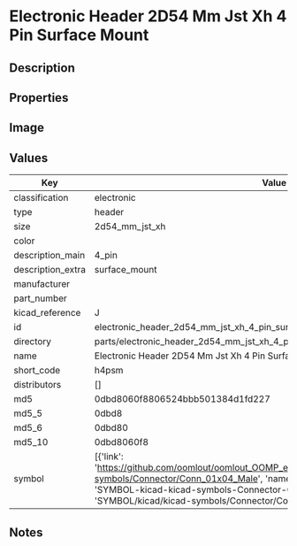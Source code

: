 # Electronic Header 2D54 Mm Jst Xh 4 Pin Surface Mount

## Description

## Properties


## Image


## Values

| Key | Value |
| --- | --- |
| classification | electronic |
| type | header |
| size | 2d54_mm_jst_xh |
| color |  |
| description_main | 4_pin |
| description_extra | surface_mount |
| manufacturer |  |
| part_number |  |
| kicad_reference | J |
| id | electronic_header_2d54_mm_jst_xh_4_pin_surface_mount |
| directory | parts/electronic_header_2d54_mm_jst_xh_4_pin_surface_mount |
| name | Electronic Header 2D54 Mm Jst Xh 4 Pin Surface Mount |
| short_code | h4psm |
| distributors | [] |
| md5 | 0dbd8060f8806524bbb501384d1fd227 |
| md5_5 | 0dbd8 |
| md5_6 | 0dbd80 |
| md5_10 | 0dbd8060f8 |
| symbol | [{'link': 'https://github.com/oomlout/oomlout_OOMP_eda_V2/tree/main/SYMBOL/kicad/kicad-symbols/Connector/Conn_01x04_Male', 'name': 'Connector : Conn_01x04_Male', 'id': 'SYMBOL-kicad-kicad-symbols-Connector-Conn_01x04_Male', 'directory': 'SYMBOL/kicad/kicad-symbols/Connector/Conn_01x04_Male/'}] |

## Notes

